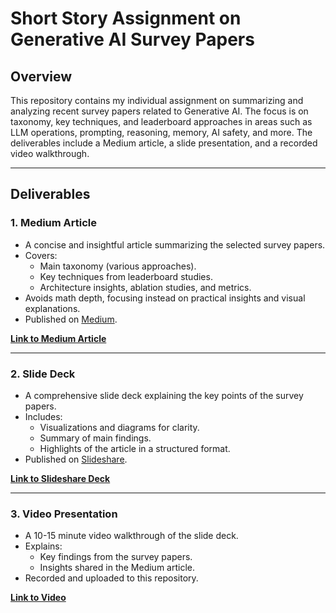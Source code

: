 # Short Story Assignment on Generative AI Survey Papers

## Overview
This repository contains my individual assignment on summarizing and analyzing recent survey papers related to Generative AI. The focus is on taxonomy, key techniques, and leaderboard approaches in areas such as LLM operations, prompting, reasoning, memory, AI safety, and more. The deliverables include a Medium article, a slide presentation, and a recorded video walkthrough.

---

## Deliverables

### 1. **Medium Article**
- A concise and insightful article summarizing the selected survey papers.
- Covers:
  - Main taxonomy (various approaches).
  - Key techniques from leaderboard studies.
  - Architecture insights, ablation studies, and metrics.
- Avoids math depth, focusing instead on practical insights and visual explanations.
- Published on [Medium](https://medium.com).

[**Link to Medium Article**]([#](https://medium.com/@mansivekaria09/towards-next-generation-llm-based-recommender-systems-a6d3f63da7ed)) 

---

### 2. **Slide Deck**
- A comprehensive slide deck explaining the key points of the survey papers.
- Includes:
  - Visualizations and diagrams for clarity.
  - Summary of main findings.
  - Highlights of the article in a structured format.
- Published on [Slideshare](https://www.slideshare.net).

[**Link to Slideshare Deck**](#) 

---

### 3. **Video Presentation**
- A 10-15 minute video walkthrough of the slide deck.
- Explains:
  - Key findings from the survey papers.
  - Insights shared in the Medium article.
- Recorded and uploaded to this repository.

[**Link to Video**](#) 


